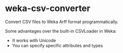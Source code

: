 # weka-csv-converter

Convert CSV files to Weka Arff format programmatically.

Some advantages over the built-in CSVLoader in Weka:

- It works with Unicode
- You can specify specific attributes and types
